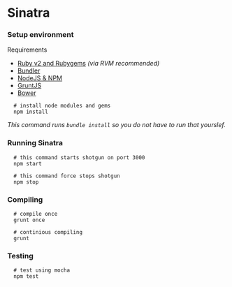 # Sinatra

### Setup environment
Requirements
* [Ruby v2 and Rubygems](https://rvm.io/) _(via RVM recommended)_
* [Bundler](http://bundler.io/)
* [NodeJS & NPM](https://nodejs.org/en/)
* [GruntJS](http://gruntjs.com)
* [Bower](http://bower.io/)

```shell
  # install node modules and gems
  npm install
```
_This command runs `bundle install` so you do not have to run that yourslef._

### Running Sinatra
```shell
  # this command starts shotgun on port 3000
  npm start
  
  # this command force stops shotgun
  npm stop
```

### Compiling
```shell
  # compile once
  grunt once

  # continious compiling
  grunt
```

### Testing
```
  # test using mocha
  npm test
```
